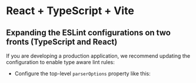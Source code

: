 # React + TypeScript + Vite


## Expanding the ESLint configurations on two fronts (TypeScript and React)

If you are developing a production application, we recommend updating the configuration to enable type aware lint rules:

- Configure the top-level `parserOptions` property like this:




